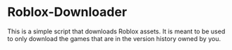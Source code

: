 # Roblox-Downloader
This is a simple script that downloads Roblox assets. It is meant to be used to only download the games that are in the version history owned by you.
